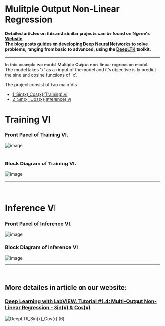 # Mulitple Output Non-Linear Regression 


#### Detailed articles on this and similar projects can be found on Ngene's [Website](https://www.ngene.co/blog) <br/> The blog posts guides on developing Deep Neural Networks to solve problems, ranging from basic to advanced, using the [DeepLTK](https://www.ngene.co/deep-learning-toolkit-for-labview) toolkit.

----

In this example we model Multiple Output non-linear regression model.
<br/>
The model takes 'x' as an input of the model and it's objective is to predict the sine and cosine functions of 'x'.
<br/>

The project consist of two main VIs
- [1_Sin(x)_Cos(x)(Training).vi](#training-vi)
- [2_Sin(x)_Cos(x)(Inference).vi](#inference-vi)

# Training VI

### Front Panel of Training VI. <br/>

![image](https://github.com/ngenehub/deepltk_examples/assets/131282716/753fd94c-cd62-4cc7-a2d5-0b575ed0282b) <br/> <br/>

### Block Diagram of Training VI. <br/>

![image](https://github.com/ngenehub/deepltk_examples/assets/131282716/fc897eb7-9f8d-46c8-87d9-459d3be6486b)

----

<br/>

# Inference VI

### Front Panel of Inference VI. <br/>

![image](https://github.com/ngenehub/deepltk_examples/assets/131282716/6b0b8af2-64f8-410c-a5e6-6115d4c7571c)


### Block Diagram of Inference VI <br/>

![image](https://github.com/ngenehub/deepltk_examples/assets/131282716/eff6edb8-f931-44b1-b6c4-f49baa0879b1)


----

<br/>

## More detailes in article on our website:

### [Deep Learning with LabVIEW. Tutorial #1.4: Multi-Output Non-Linear Regression - Sin(x) & Cos(x)](https://www.ngene.co/post/deep-learning-with-labview-tutorial-1-4-multi-output-non-linear-regression-sin-x-cos-x)
![DeepLTK_Sin(x)_Cos(x) (6)](https://github.com/ngenehub/deepltk_examples/assets/131282716/e9f5d26b-7d54-4945-9f6a-9d4556a95e57)

